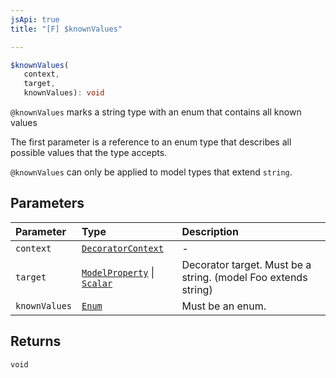 ```yaml
---
jsApi: true
title: "[F] $knownValues"

---
```

```ts
$knownValues(
   context, 
   target, 
   knownValues): void
```

`@knownValues` marks a string type with an enum that contains all known values

The first parameter is a reference to an enum type that describes all possible values that the
type accepts.

`@knownValues` can only be applied to model types that extend `string`.

## Parameters

| Parameter | Type | Description |
| :------ | :------ | :------ |
| `context` | [`DecoratorContext`](../interfaces/DecoratorContext.md) | - |
| `target` | [`ModelProperty`](../interfaces/ModelProperty.md) \| [`Scalar`](../interfaces/Scalar.md) | Decorator target. Must be a string. (model Foo extends string) |
| `knownValues` | [`Enum`](../interfaces/Enum.md) | Must be an enum. |

## Returns

`void`
